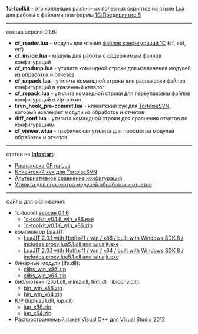 **1c-toolkit** - это коллекция различных полезных скриптов на языке [Lua](http://ru.wikipedia.org/wiki/Lua) для работы с файлами платформы [1С:Предприятие 8](http://v8.1c.ru/overview/)

----------
состав версии 0.1.6:

- **cf\_reader.lua** - модуль для чтения [файлов конфигураций 1С](http://www.richmedia.us/post/2011/01/18/cf-file-format-1c-8-compatible.aspx) (cf, epf, erf)
- **cf\_inside.lua** - модуль для работы с содержимым файлов конфигураций
- **cf\_modunp.lua** - утилита командной строки для извлечения модулей из обработок и отчетов
- **cf\_unpack.lua** - утилита командной строки для распаковки файлов конфигураций в указанный каталог
- **cf\_repack.lua** - утилита командной строки для переупаковки файлов конфигураций в zip-архив
- **tsvn\_hook\_pre-commit.lua** - клиентский хук для [TortoiseSVN](http://ru.wikipedia.org/wiki/TortoiseSVN), который извлекает модули из обработок и отчетов
- **diff\_conf.lua** - утилита командной строки для сравнения отчетов по конфигурациям
- **cf\_viewer.wlua** - графическая утилита для просмотра модулей обработок и отчетов

----------
статьи на **[Infostart](http://infostart.ru/)**:

- [Распаковка CF на Lua](http://infostart.ru/public/178201/)
- [Клиентский хук для TortoiseSVN](http://infostart.ru/public/181018/)
- [Альтернативное сравнение конфигураций](http://infostart.ru/public/165529/)
- [Утилита для просмотра модулей обработок и отчетов](http://infostart.ru/public/183149/)

----------
файлы для скачивания:

* 1c-toolkit [версия 0.1.6](https://bitbucket.org/boris_coder/1c-toolkit/get/0.1.6.zip)
	* [1c-toolkit\_v0.1.6\_win\_x86.exe](https://bitbucket.org/boris_coder/1c-toolkit/downloads/1c-toolkit_v0.1.6_win_x86.exe)
	* [1c-toolkit\_v0.1.6\_win\_x86.zip](https://bitbucket.org/boris_coder/1c-toolkit/downloads/1c-toolkit_v0.1.6_win_x86.zip)
* компилятор LuaJIT:
	* [LuaJIT 2.0.1 with Hotfix#1 / win / x86 / built with Windows SDK 8 /  
	includes proxy lua5.1.dll and wluajit.exe](https://bitbucket.org/boris_coder/1c-toolkit/downloads/LuaJIT_201_msvc_win_x86.zip)
	* [LuaJIT 2.0.1 with Hotfix#1 / win / x64 / built with Windows SDK 8 /  
	includes proxy lua5.1.dll and wluajit.exe](https://bitbucket.org/boris_coder/1c-toolkit/downloads/LuaJIT_201_msvc_win_x64.zip)
* бинарные модули (lfs.dll):
	* [clibs\_win\_x86.zip](https://bitbucket.org/boris_coder/1c-toolkit/downloads/clibs_win_x86.zip)
	* [clibs\_win\_x64.zip](https://bitbucket.org/boris_coder/1c-toolkit/downloads/clibs_win_x64.zip)
* библиотеки (zlib1.dll, miniz.dll, tinfl.dll, libiconv.dll):
	* [bin\_win\_x86.zip](https://bitbucket.org/boris_coder/1c-toolkit/downloads/bin_win_x86.zip)
	* [bin\_win\_x64.zip](https://bitbucket.org/boris_coder/1c-toolkit/downloads/bin_win_x64.zip)
* [IUP](http://ru.wikipedia.org/wiki/IUP) (iuplua51.dll, iup.dll)
	* [iup\_x86.zip](https://bitbucket.org/boris_coder/1c-toolkit/downloads/iup_x86.zip)
	* [iup\_x64.zip](https://bitbucket.org/boris_coder/1c-toolkit/downloads/iup_x64.zip)
* [Распространяемый пакет Visual C++ для Visual Studio 2012](http://www.microsoft.com/ru-ru/download/details.aspx?id=30679)

----------
